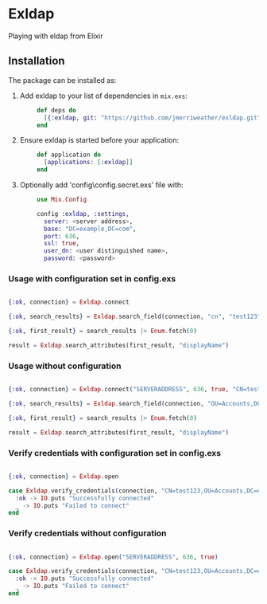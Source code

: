 # ExldapPlaying with eldap from Elixir## InstallationThe package can be installed as:  1. Add exldap to your list of dependencies in `mix.exs`:```elixir        def deps do          [{:exldap, git: "https://github.com/jmerriweather/exldap.git"}]        end```  2. Ensure exldap is started before your application:```elixir        def application do          [applications: [:exldap]]        end```  3. Optionally add 'config\config.secret.exs' file with:```elixir        use Mix.Config        config :exldap, :settings,          server: <server address>,          base: "DC=example,DC=com",          port: 636,          ssl: true,          user_dn: <user distinguished name>,          password: <password>```### Usage with configuration set in config.exs```elixir{:ok, connection} = Exldap.connect{:ok, search_results} = Exldap.search_field(connection, "cn", "test123"){:ok, first_result} = search_results |> Enum.fetch(0)result = Exldap.search_attributes(first_result, "displayName")```### Usage without configuration```elixir{:ok, connection} = Exldap.connect("SERVERADDRESS", 636, true, "CN=test123,OU=Accounts,DC=example,DC=com", "PASSWORD"){:ok, search_results} = Exldap.search_field(connection, "OU=Accounts,DC=example,DC=com", "cn", "useraccount"){:ok, first_result} = search_results |> Enum.fetch(0)result = Exldap.search_attributes(first_result, "displayName")```### Verify credentials with configuration set in config.exs```elixir{:ok, connection} = Exldap.opencase Exldap.verify_credentials(connection, "CN=test123,OU=Accounts,DC=example,DC=com", "PASSWORD") do  :ok -> IO.puts "Successfully connected"  _ -> IO.puts "Failed to connect"end```### Verify credentials without configuration```elixir{:ok, connection} = Exldap.open("SERVERADDRESS", 636, true)case Exldap.verify_credentials(connection, "CN=test123,OU=Accounts,DC=example,DC=com", "PASSWORD") do  :ok -> IO.puts "Successfully connected"  _ -> IO.puts "Failed to connect"end```